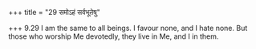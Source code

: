 +++
title = "29 समोऽहं सर्वभूतेषु"

+++
9.29 I am the same to all beings. I favour none, and I hate none. But
those who worship Me devotedly, they live in Me, and I in them.
